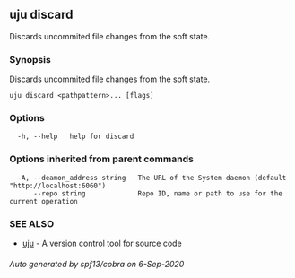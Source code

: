 ## uju discard

Discards uncommited file changes from the soft state.

### Synopsis

Discards uncommited file changes from the soft state.

```
uju discard <pathpattern>... [flags]
```

### Options

```
  -h, --help   help for discard
```

### Options inherited from parent commands

```
  -A, --deamon_address string   The URL of the System daemon (default "http://localhost:6060")
      --repo string             Repo ID, name or path to use for the current operation
```

### SEE ALSO

* [uju](uju.md)	 - A version control tool for source code

###### Auto generated by spf13/cobra on 6-Sep-2020
